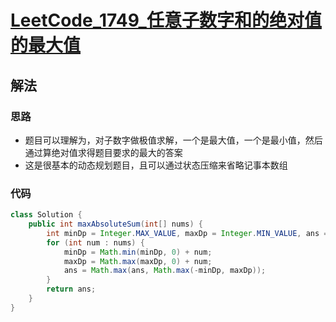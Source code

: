 # [LeetCode_1749_任意子数字和的绝对值的最大值](https://leetcode.cn/problems/maximum-absolute-sum-of-any-subarray/description/)
## 解法
### 思路
- 题目可以理解为，对子数字做极值求解，一个是最大值，一个是最小值，然后通过算绝对值求得题目要求的最大的答案
- 这是很基本的动态规划题目，且可以通过状态压缩来省略记事本数组
### 代码
```java
class Solution {
    public int maxAbsoluteSum(int[] nums) {
        int minDp = Integer.MAX_VALUE, maxDp = Integer.MIN_VALUE, ans = 0;
        for (int num : nums) {
            minDp = Math.min(minDp, 0) + num;
            maxDp = Math.max(maxDp, 0) + num;
            ans = Math.max(ans, Math.max(-minDp, maxDp));
        }
        return ans;
    }
}
```